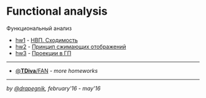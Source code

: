 # Functional analysis
Функциональный анализ

* [hw1](https://github.com/Drapegnik/bsu/tree/master/fun/hw1) - [НВП. Сходимость](https://drapegnik.github.io/bsu/fun/hw1/hw1.pdf)
* [hw2](https://github.com/Drapegnik/bsu/tree/master/fun/hw2) - [Принцип сжимающих отображений](https://drapegnik.github.io/bsu/fun/hw2/hw2.pdf)
* [hw3](https://github.com/Drapegnik/bsu/tree/master/fun/hw3) - [Проекции в ГП](https://drapegnik.github.io/bsu/fun/hw3/hw3.pdf)

***

* [@**TDiva**/FAN](https://github.com/TDiva/FAN) - *more homeworks*

***

*by [@drapegnik](https://github.com/Drapegnik), february'16 - may'16*